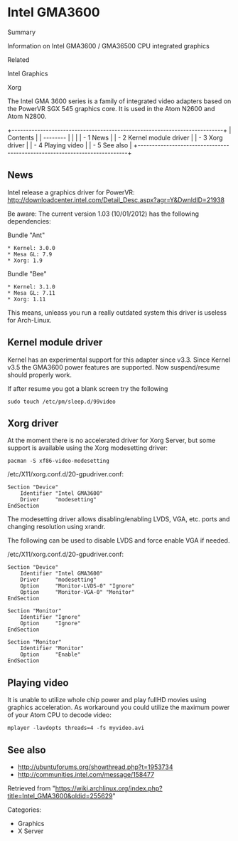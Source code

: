 Intel GMA3600
=============

Summary

Information on Intel GMA3600 / GMA36500 CPU integrated graphics

Related

Intel Graphics

Xorg

The Intel GMA 3600 series is a family of integrated video adapters based
on the PowerVR SGX 545 graphics core. It is used in the Atom N2600 and
Atom N2800.

+--------------------------------------------------------------------------+
| Contents                                                                 |
| --------                                                                 |
|                                                                          |
| -   1 News                                                               |
| -   2 Kernel module driver                                               |
| -   3 Xorg driver                                                        |
| -   4 Playing video                                                      |
| -   5 See also                                                           |
+--------------------------------------------------------------------------+

News
----

Intel release a graphics driver for PowerVR:
http://downloadcenter.intel.com/Detail_Desc.aspx?agr=Y&DwnldID=21938

Be aware: The current version 1.03 (10/01/2012) has the following
dependencies:

Bundle "Ant"

    * Kernel: 3.0.0
    * Mesa GL: 7.9
    * Xorg: 1.9

Bundle "Bee"

    * Kernel: 3.1.0
    * Mesa GL: 7.11
    * Xorg: 1.11

This means, unleass you run a really outdated system this driver is
useless for Arch-Linux.

Kernel module driver
--------------------

Kernel has an experimental support for this adapter since v3.3. Since
Kernel v3.5 the GMA3600 power features are supported. Now suspend/resume
should properly work.

If after resume you got a blank screen try the following

    sudo touch /etc/pm/sleep.d/99video

Xorg driver
-----------

At the moment there is no accelerated driver for Xorg Server, but some
support is available using the Xorg modesetting driver:

    pacman -S xf86-video-modesetting

/etc/X11/xorg.conf.d/20-gpudriver.conf:

    Section "Device"
        Identifier "Intel GMA3600"
        Driver     "modesetting"
    EndSection

The modesetting driver allows disabling/enabling LVDS, VGA, etc. ports
and changing resolution using xrandr.

The following can be used to disable LVDS and force enable VGA if
needed.

/etc/X11/xorg.conf.d/20-gpudriver.conf:

    Section "Device"
        Identifier "Intel GMA3600"
        Driver     "modesetting"
        Option     "Monitor-LVDS-0" "Ignore"
        Option     "Monitor-VGA-0" "Monitor"
    EndSection

    Section "Monitor"
        Identifier "Ignore"
        Option     "Ignore"
    EndSection

    Section "Monitor"
        Identifier "Monitor"
        Option     "Enable"
    EndSection

Playing video
-------------

It is unable to utilize whole chip power and play fullHD movies using
graphics acceleration. As workaround you could utilize the maximum power
of your Atom CPU to decode video:

    mplayer -lavdopts threads=4 -fs myvideo.avi

See also
--------

-   http://ubuntuforums.org/showthread.php?t=1953734
-   http://communities.intel.com/message/158477

Retrieved from
"https://wiki.archlinux.org/index.php?title=Intel_GMA3600&oldid=255629"

Categories:

-   Graphics
-   X Server

